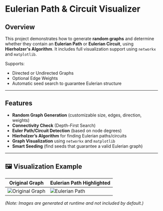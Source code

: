 #  Eulerian Path & Circuit Visualizer

##  Overview
This project demonstrates how to generate **random graphs** and determine whether they contain an **Eulerian Path** or **Eulerian Circuit**, using **Hierholzer's Algorithm**. It includes full visualization support using `networkx` and `matplotlib`.

Supports:
-  Directed or Undirected Graphs  
-  Optional Edge Weights  
-  Automatic seed search to guarantee Eulerian structure  

---

##  Features
-  **Random Graph Generation** (customizable size, edges, direction, weights)
-  **Connectivity Check** (Depth-First Search)
-  **Euler Path/Circuit Detection** (based on node degrees)
-  **Hierholzer’s Algorithm** for finding Eulerian paths/circuits
-  **Graph Visualization** using `networkx` and `matplotlib`
-  **Smart Seeding** (find seeds that guarantee a valid Eulerian graph)

---

## 🖼 Visualization Example

| Original Graph | Eulerian Path Highlighted |
|----------------|---------------------------|
| ![Original Graph](images/original.png) | ![Eulerian Path](images/euler-path.png) |

*(Note: Images are generated at runtime and not included by default.)*
